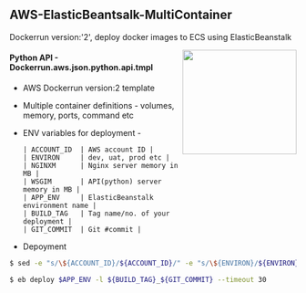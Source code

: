 ## AWS-ElasticBeantsalk-MultiContainer

Dockerrun version:'2', deploy docker images to ECS using ElasticBeanstalk

<a href="https://github.com/vivekyad4v?tab=followers"><img align="right" width="200" height="183" src="https://s3.amazonaws.com/github/ribbons/forkme_left_green_007200.png" /></a>

#### Python API - Dockerrun.aws.json.python.api.tmpl
  - AWS Dockerrun version:2 template
  - Multiple container definitions - volumes, memory, ports, command etc
  - ENV variables for deployment -

        | ACCOUNT_ID  | AWS account ID |
        | ENVIRON     | dev, uat, prod etc |
        | NGINXM      | Nginx server memory in MB |
        | WSGIM       | API(python) server memory in MB |
        | APP_ENV     | ElasticBeanstalk environment name |
        | BUILD_TAG   | Tag name/no. of your deployment |
        | GIT_COMMIT  | Git #commit |

  - Depoyment
  ``` sh
 $ sed -e "s/\${ACCOUNT_ID}/${ACCOUNT_ID}/" -e "s/\${ENVIRON}/${ENVIRON}/" -e "s/\${NGINXM}/${NGINXM}/" -e "s/\${WSGIM}/${WSGIM}/" Dockerrun.aws.python.api.json.tmpl > Dockerrun.aws.json
 
 $ eb deploy $APP_ENV -l ${BUILD_TAG}_${GIT_COMMIT} --timeout 30

  ```
